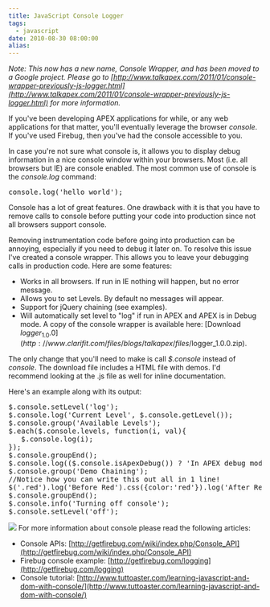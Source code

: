 ```yaml
---
title: JavaScript Console Logger
tags:
  - javascript
date: 2010-08-30 08:00:00
alias:
---
```


<span style="font-style: italic;">Note: This now has a new name, Console Wrapper, and has been moved to a Google project. Please go to [http://www.talkapex.com/2011/01/console-wrapper-previously-js-logger.html](http://www.talkapex.com/2011/01/console-wrapper-previously-js-logger.html) for more information.</span>

If you've been developing APEX applications for while, or any web applications for that matter, you'll eventually leverage the browser <span style="font-style: italic;">console</span>. If you've used Firebug, then you've had the console accessible to you.

In case you're not sure what console is, it allows you to display debug information in a nice console window within your browsers. Most (i.e. all browsers but IE) are console enabled. The most common use of console is the <span style="font-style: italic;">console.log</span> command:
<pre class="brush: js">
console.log('hello world');</pre>
Console has a lot of great features. One drawback with it is that you have to remove calls to console before putting your code into production since not all browsers support console.

Removing instrumentation code before going into production can be annoying, especially if you need to debug it later on. To resolve this issue I've created a console wrapper. This allows you to leave your debugging calls in production code. Here are some features:

*   Works in all browsers. If run in IE nothing will happen, but no error message.
*   Allows you to set Levels. By default no messages will appear.
*   Support for jQuery chaining (see examples).
*   Will automatically set level to "log" if run in APEX and APEX is in Debug mode.
A copy of the console wrapper is available here: [Download $logger_1.0.0](http://www.clarifit.com/files/blogs/talkapex/files/$logger_1.0.0.zip).

The only change that you'll need to make is call <span style="font-style: italic;">$.console</span> instead of <span style="font-style: italic;">console</span>. The download file includes a HTML file with demos. I'd recommend looking at the .js file as well for inline documentation.

Here's an example along with its output:
<pre class="brush: js">
$.console.setLevel('log');
$.console.log('Current Level', $.console.getLevel());
$.console.group('Available Levels');
$.each($.console.levels, function(i, val){
   $.console.log(i);
});
$.console.groupEnd();
$.console.log(($.console.isApexDebug()) ? 'In APEX debug mode' : 'Not in APEX debug mode');
$.console.group('Demo Chaining');
//Notice how you can write this out all in 1 line!
$('.red').log('Before Red').css({color:'red'}).log('After Red');
$.console.groupEnd();
$.console.info('Turning off console');
$.console.setLevel('off');</pre>
[![](http://1.bp.blogspot.com/_33EF80fk9sM/THsX53hIU6I/AAAAAAAADzA/TWxAfdmQ_ng/s400/logger_demo.jpg)](http://1.bp.blogspot.com/_33EF80fk9sM/THsX53hIU6I/AAAAAAAADzA/TWxAfdmQ_ng/s1600/logger_demo.jpg)
For more information about console please read the following articles:

- Console APIs: [http://getfirebug.com/wiki/index.php/Console_API](http://getfirebug.com/wiki/index.php/Console_API)
- Firebug console example: [http://getfirebug.com/logging](http://getfirebug.com/logging)
- Console tutorial: [http://www.tuttoaster.com/learning-javascript-and-dom-with-console/](http://www.tuttoaster.com/learning-javascript-and-dom-with-console/)
